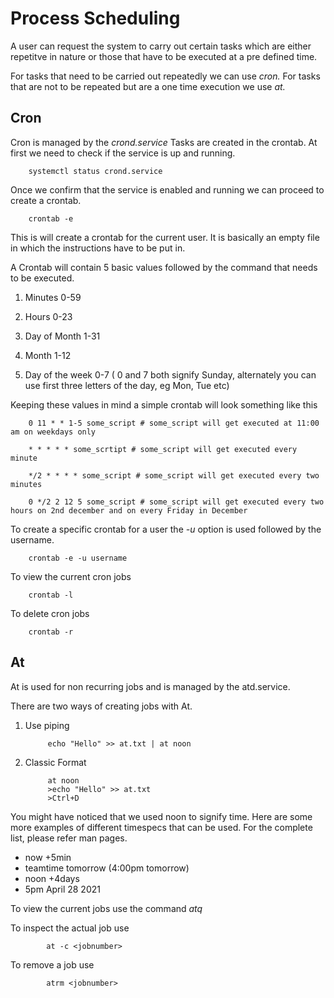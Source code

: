 # Process Scheduling

A user can request the system to carry out certain tasks which are either repetitve in nature or those that have to be executed at a pre defined time.

For tasks that need to be carried out repeatedly we can use *cron.* For tasks that are not to be repeated but are a one time execution we use *at.*



## Cron 

Cron is managed by the _crond.service_ Tasks are created in the crontab. At first we need to check if the service is up and running.

		systemctl status crond.service


Once we confirm that the service is enabled and running we can proceed to create a crontab.

		crontab -e

This is will create a crontab for the current user. It is basically an empty file in which the instructions have to be put in. 

A Crontab will contain 5 basic values followed by the command that needs to be executed.

1. Minutes 0-59

2. Hours 0-23

3. Day of Month 1-31

4. Month 1-12

5. Day of the week 0-7 ( 0 and 7 both signify Sunday, alternately you can use first three letters of the day, eg Mon, Tue etc)


Keeping these values in mind a simple crontab will look something like this 

		0 11 * * 1-5 some_script # some_script will get executed at 11:00 am on weekdays only

		* * * * * some_scrtipt # some_script will get executed every minute

		*/2 * * * * some_script # some_script will get executed every two minutes

		0 */2 2 12 5 some_script # some_script will get executed every two hours on 2nd december and on every Friday in December


To create a specific crontab for a user the *-u* option is used followed by the username.

		crontab -e -u username


To view the current cron jobs

		crontab -l

To delete cron jobs

		crontab -r

## At

At is used for non recurring jobs and is managed by the atd.service. 

There are two ways of creating jobs with At.

1. Use piping 

			echo "Hello" >> at.txt | at noon

2. Classic Format
			
			at noon
			>echo "Hello" >> at.txt
			>Ctrl+D
			
You might have noticed that we used noon to signify time. Here are some more examples of different timespecs that can be used. For the complete list, please refer man pages.

- now +5min
- teamtime tomorrow (4:00pm tomorrow)
- noon +4days
- 5pm April 28 2021

To view the current jobs use the command *atq*

To inspect the actual job use
	
			at -c <jobnumber>

To remove a job use 

			atrm <jobnumber>
